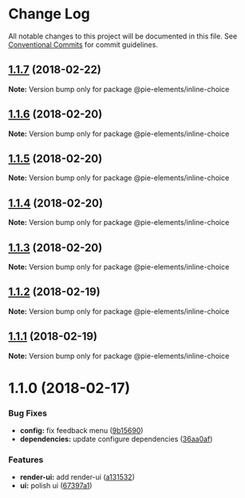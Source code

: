 # Change Log

All notable changes to this project will be documented in this file.
See [Conventional Commits](https://conventionalcommits.org) for commit guidelines.

<a name="1.1.7"></a>
## [1.1.7](https://github.com/pieelements/pie-elements/compare/@pie-elements/inline-choice@1.1.6...@pie-elements/inline-choice@1.1.7) (2018-02-22)




**Note:** Version bump only for package @pie-elements/inline-choice

<a name="1.1.6"></a>
## [1.1.6](https://github.com/pieelements/pie-elements/compare/@pie-elements/inline-choice@1.1.5...@pie-elements/inline-choice@1.1.6) (2018-02-20)




**Note:** Version bump only for package @pie-elements/inline-choice

<a name="1.1.5"></a>
## [1.1.5](https://github.com/pieelements/pie-elements/compare/@pie-elements/inline-choice@1.1.4...@pie-elements/inline-choice@1.1.5) (2018-02-20)




**Note:** Version bump only for package @pie-elements/inline-choice

<a name="1.1.4"></a>
## [1.1.4](https://github.com/pieelements/pie-elements/compare/@pie-elements/inline-choice@1.1.3...@pie-elements/inline-choice@1.1.4) (2018-02-20)




**Note:** Version bump only for package @pie-elements/inline-choice

<a name="1.1.3"></a>
## [1.1.3](https://github.com/pieelements/pie-elements/compare/@pie-elements/inline-choice@1.1.2...@pie-elements/inline-choice@1.1.3) (2018-02-20)




**Note:** Version bump only for package @pie-elements/inline-choice

<a name="1.1.2"></a>
## [1.1.2](https://github.com/pieelements/pie-elements/compare/@pie-elements/inline-choice@1.1.1...@pie-elements/inline-choice@1.1.2) (2018-02-19)




**Note:** Version bump only for package @pie-elements/inline-choice

<a name="1.1.1"></a>
## [1.1.1](https://github.com/pieelements/pie-elements/compare/@pie-elements/inline-choice@1.1.0...@pie-elements/inline-choice@1.1.1) (2018-02-19)




**Note:** Version bump only for package @pie-elements/inline-choice

<a name="1.1.0"></a>
# 1.1.0 (2018-02-17)


### Bug Fixes

* **config:** fix feedback menu ([9b15690](https://github.com/pieelements/pie-elements/commit/9b15690))
* **dependencies:** update configure dependencies ([36aa0af](https://github.com/pieelements/pie-elements/commit/36aa0af))


### Features

* **render-ui:** add render-ui ([a131532](https://github.com/pieelements/pie-elements/commit/a131532))
* **ui:** polish ui ([67397a1](https://github.com/pieelements/pie-elements/commit/67397a1))
